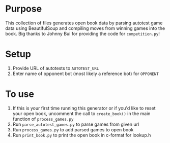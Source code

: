 # Purpose
This collection of files generates open book data by parsing autotest game data using BeautifulSoup and compiling moves from winning games into the book. Big thanks to Johnny Bui for providing the code for `competition.py`!

# Setup
1) Provide URL of autotests to `AUTOTEST_URL`
2) Enter name of opponent bot (most likely a reference bot) for `OPPONENT`

# To use
1) If this is your first time running this generator or if you'd like to reset your open book, uncomment the call to `create_book()` in the main function of `process_games.py`
2) Run `parse_autotest_games.py` to parse games from given url
3) Run `process_games.py` to add parsed games to open book
4) Run `print_book.py` to print the open book in c-format for lookup.h
